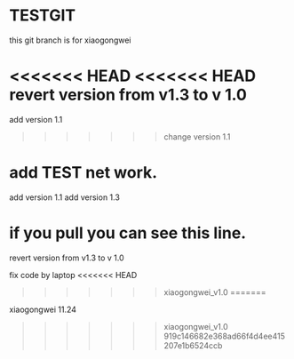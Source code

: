 # TESTGIT

this git branch is for xiaogongwei

<<<<<<< HEAD
<<<<<<< HEAD
revert version from v1.3 to v 1.0
=======
add version 1.1
>>>>>>> change version 1.1

add TEST net work.
=======
add version 1.1
add version 1.3

if you pull you can see this line.
=======
revert version from v1.3 to v 1.0

fix code by laptop
<<<<<<< HEAD
>>>>>>> xiaogongwei_v1.0
=======

xiaogongwei 11.24
>>>>>>> xiaogongwei_v1.0
>>>>>>> 919c146682e368ad66f4d4ee415207e1b6524ccb
